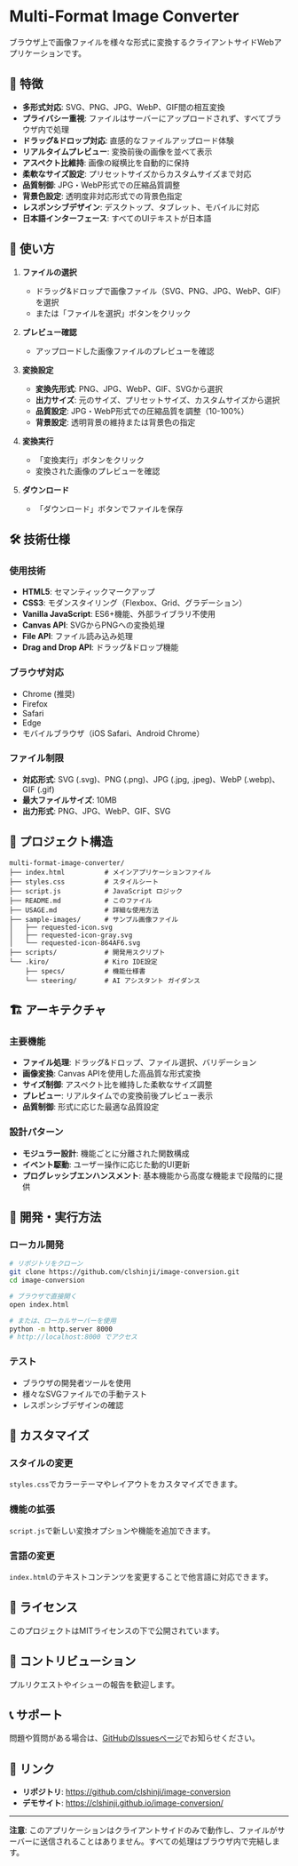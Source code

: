 # Multi-Format Image Converter

ブラウザ上で画像ファイルを様々な形式に変換するクライアントサイドWebアプリケーションです。

## 🌟 特徴

- **多形式対応**: SVG、PNG、JPG、WebP、GIF間の相互変換
- **プライバシー重視**: ファイルはサーバーにアップロードされず、すべてブラウザ内で処理
- **ドラッグ&ドロップ対応**: 直感的なファイルアップロード体験
- **リアルタイムプレビュー**: 変換前後の画像を並べて表示
- **アスペクト比維持**: 画像の縦横比を自動的に保持
- **柔軟なサイズ設定**: プリセットサイズからカスタムサイズまで対応
- **品質制御**: JPG・WebP形式での圧縮品質調整
- **背景色設定**: 透明度非対応形式での背景色指定
- **レスポンシブデザイン**: デスクトップ、タブレット、モバイルに対応
- **日本語インターフェース**: すべてのUIテキストが日本語

## 🚀 使い方

1. **ファイルの選択**
   - ドラッグ&ドロップで画像ファイル（SVG、PNG、JPG、WebP、GIF）を選択
   - または「ファイルを選択」ボタンをクリック

2. **プレビュー確認**
   - アップロードした画像ファイルのプレビューを確認

3. **変換設定**
   - **変換先形式**: PNG、JPG、WebP、GIF、SVGから選択
   - **出力サイズ**: 元のサイズ、プリセットサイズ、カスタムサイズから選択
   - **品質設定**: JPG・WebP形式での圧縮品質を調整（10-100%）
   - **背景設定**: 透明背景の維持または背景色の指定

4. **変換実行**
   - 「変換実行」ボタンをクリック
   - 変換された画像のプレビューを確認

5. **ダウンロード**
   - 「ダウンロード」ボタンでファイルを保存

## 🛠️ 技術仕様

### 使用技術
- **HTML5**: セマンティックマークアップ
- **CSS3**: モダンスタイリング（Flexbox、Grid、グラデーション）
- **Vanilla JavaScript**: ES6+機能、外部ライブラリ不使用
- **Canvas API**: SVGからPNGへの変換処理
- **File API**: ファイル読み込み処理
- **Drag and Drop API**: ドラッグ&ドロップ機能

### ブラウザ対応
- Chrome (推奨)
- Firefox
- Safari
- Edge
- モバイルブラウザ（iOS Safari、Android Chrome）

### ファイル制限
- **対応形式**: SVG (.svg)、PNG (.png)、JPG (.jpg, .jpeg)、WebP (.webp)、GIF (.gif)
- **最大ファイルサイズ**: 10MB
- **出力形式**: PNG、JPG、WebP、GIF、SVG

## 📁 プロジェクト構造

```
multi-format-image-converter/
├── index.html          # メインアプリケーションファイル
├── styles.css          # スタイルシート
├── script.js           # JavaScript ロジック
├── README.md           # このファイル
├── USAGE.md            # 詳細な使用方法
├── sample-images/      # サンプル画像ファイル
│   ├── requested-icon.svg
│   ├── requested-icon-gray.svg
│   └── requested-icon-864AF6.svg
├── scripts/            # 開発用スクリプト
└── .kiro/              # Kiro IDE設定
    ├── specs/          # 機能仕様書
    └── steering/       # AI アシスタント ガイダンス
```

## 🏗️ アーキテクチャ

### 主要機能
- **ファイル処理**: ドラッグ&ドロップ、ファイル選択、バリデーション
- **画像変換**: Canvas APIを使用した高品質な形式変換
- **サイズ制御**: アスペクト比を維持した柔軟なサイズ調整
- **プレビュー**: リアルタイムでの変換前後プレビュー表示
- **品質制御**: 形式に応じた最適な品質設定

### 設計パターン
- **モジュラー設計**: 機能ごとに分離された関数構成
- **イベント駆動**: ユーザー操作に応じた動的UI更新
- **プログレッシブエンハンスメント**: 基本機能から高度な機能まで段階的に提供

## 🚀 開発・実行方法

### ローカル開発
```bash
# リポジトリをクローン
git clone https://github.com/clshinji/image-conversion.git
cd image-conversion

# ブラウザで直接開く
open index.html

# または、ローカルサーバーを使用
python -m http.server 8000
# http://localhost:8000 でアクセス
```

### テスト
- ブラウザの開発者ツールを使用
- 様々なSVGファイルでの手動テスト
- レスポンシブデザインの確認

## 🔧 カスタマイズ

### スタイルの変更
`styles.css`でカラーテーマやレイアウトをカスタマイズできます。

### 機能の拡張
`script.js`で新しい変換オプションや機能を追加できます。

### 言語の変更
`index.html`のテキストコンテンツを変更することで他言語に対応できます。

## 📝 ライセンス

このプロジェクトはMITライセンスの下で公開されています。

## 🤝 コントリビューション

プルリクエストやイシューの報告を歓迎します。

## 📞 サポート

問題や質問がある場合は、[GitHubのIssuesページ](https://github.com/clshinji/image-conversion/issues)でお知らせください。

## 🔗 リンク

- **リポジトリ**: https://github.com/clshinji/image-conversion
- **デモサイト**: https://clshinji.github.io/image-conversion/

---

**注意**: このアプリケーションはクライアントサイドのみで動作し、ファイルがサーバーに送信されることはありません。すべての処理はブラウザ内で完結します。
